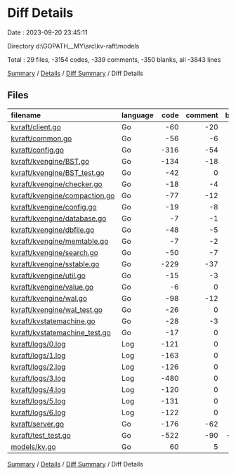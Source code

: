 # Diff Details

Date : 2023-09-20 23:45:11

Directory d:\\GOPATH__MY\\src\\kv-raft\\models

Total : 29 files,  -3154 codes, -339 comments, -350 blanks, all -3843 lines

[Summary](results.md) / [Details](details.md) / [Diff Summary](diff.md) / Diff Details

## Files
| filename | language | code | comment | blank | total |
| :--- | :--- | ---: | ---: | ---: | ---: |
| [kvraft/client.go](/kvraft/client.go) | Go | -60 | -20 | -11 | -91 |
| [kvraft/common.go](/kvraft/common.go) | Go | -56 | -6 | -13 | -75 |
| [kvraft/config.go](/kvraft/config.go) | Go | -316 | -54 | -56 | -426 |
| [kvraft/kvengine/BST.go](/kvraft/kvengine/BST.go) | Go | -134 | -18 | -9 | -161 |
| [kvraft/kvengine/BST_test.go](/kvraft/kvengine/BST_test.go) | Go | -42 | 0 | -4 | -46 |
| [kvraft/kvengine/checker.go](/kvraft/kvengine/checker.go) | Go | -18 | -4 | -3 | -25 |
| [kvraft/kvengine/compaction.go](/kvraft/kvengine/compaction.go) | Go | -77 | -12 | -17 | -106 |
| [kvraft/kvengine/config.go](/kvraft/kvengine/config.go) | Go | -19 | -8 | -7 | -34 |
| [kvraft/kvengine/database.go](/kvraft/kvengine/database.go) | Go | -7 | -1 | -2 | -10 |
| [kvraft/kvengine/dbfile.go](/kvraft/kvengine/dbfile.go) | Go | -48 | -5 | -6 | -59 |
| [kvraft/kvengine/memtable.go](/kvraft/kvengine/memtable.go) | Go | -7 | -2 | -3 | -12 |
| [kvraft/kvengine/search.go](/kvraft/kvengine/search.go) | Go | -50 | -7 | -9 | -66 |
| [kvraft/kvengine/sstable.go](/kvraft/kvengine/sstable.go) | Go | -229 | -37 | -39 | -305 |
| [kvraft/kvengine/util.go](/kvraft/kvengine/util.go) | Go | -15 | -3 | -6 | -24 |
| [kvraft/kvengine/value.go](/kvraft/kvengine/value.go) | Go | -6 | 0 | -2 | -8 |
| [kvraft/kvengine/wal.go](/kvraft/kvengine/wal.go) | Go | -98 | -12 | -15 | -125 |
| [kvraft/kvengine/wal_test.go](/kvraft/kvengine/wal_test.go) | Go | -26 | 0 | -2 | -28 |
| [kvraft/kvstatemachine.go](/kvraft/kvstatemachine.go) | Go | -28 | -3 | -5 | -36 |
| [kvraft/kvstatemachine_test.go](/kvraft/kvstatemachine_test.go) | Go | -17 | 0 | -3 | -20 |
| [kvraft/logs/0.log](/kvraft/logs/0.log) | Log | -121 | 0 | -1 | -122 |
| [kvraft/logs/1.log](/kvraft/logs/1.log) | Log | -163 | 0 | -1 | -164 |
| [kvraft/logs/2.log](/kvraft/logs/2.log) | Log | -126 | 0 | -1 | -127 |
| [kvraft/logs/3.log](/kvraft/logs/3.log) | Log | -480 | 0 | -1 | -481 |
| [kvraft/logs/4.log](/kvraft/logs/4.log) | Log | -120 | 0 | -1 | -121 |
| [kvraft/logs/5.log](/kvraft/logs/5.log) | Log | -131 | 0 | -1 | -132 |
| [kvraft/logs/6.log](/kvraft/logs/6.log) | Log | -122 | 0 | -1 | -123 |
| [kvraft/server.go](/kvraft/server.go) | Go | -176 | -62 | -32 | -270 |
| [kvraft/test_test.go](/kvraft/test_test.go) | Go | -522 | -90 | -104 | -716 |
| [models/kv.go](/models/kv.go) | Go | 60 | 5 | 5 | 70 |

[Summary](results.md) / [Details](details.md) / [Diff Summary](diff.md) / Diff Details
